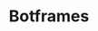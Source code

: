 ---
layout: embed
permalink: "/botframes"
redirectTo: "/botframe"


title: "Botframes"
name: "Botframes"
description: "Used to build some Bots"
imageUrl: "/assets/img/materials/botframe.png"
---